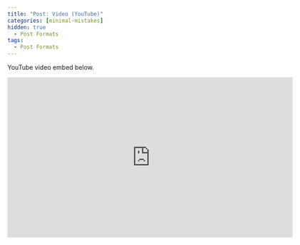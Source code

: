 ```yaml
---
title: "Post: Video (YouTube)"
categories: [minimal-mistakes]
hidden: true
  - Post Formats
tags:
  - Post Formats
---
```


YouTube video embed below.

<iframe width="640" height="360" src="https://www.youtube-nocookie.com/embed/l2Of1-d5E5o?controls=0&amp;showinfo=0" frameborder="0" allowfullscreen></iframe>
<!--stackedit_data:
eyJoaXN0b3J5IjpbMTM0OTU3MzY2Nl19
-->